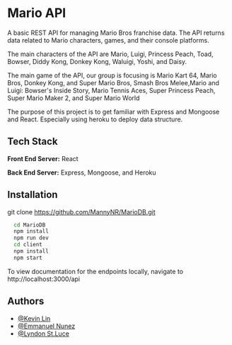 # Mario API

A basic REST API for managing Mario Bros franchise data. The API returns data related to Mario characters, games, and their console platforms.

The main characters of the API are Mario, Luigi, Princess Peach, Toad, Bowser, Diddy Kong, Donkey Kong, Waluigi, Yoshi, and Daisy.

The main game of the API, our group is focusing is Mario Kart 64, Mario Bros, Donkey Kong, and Super Mario Bros, Smash Bros Melee,Mario and Luigi: Bowser's Inside Story, Mario Tennis Aces, Super Princess Peach, Super Mario Maker 2, and Super Mario World

The purpose of this project is to get familiar with Express and Mongoose and React. Especially using heroku to deploy data structure.

## Tech Stack

**Front End Server:** React

**Back End Server:** Express, Mongoose, and Heroku

## Installation

git clone https://github.com/MannyNR/MarioDB.git

```bash
  cd MarioDB
  npm install
  npm run dev
  cd client
  npm install
  npm start
```

To view documentation for the endpoints locally, navigate to http://localhost:3000/api

## Authors

- [@Kevin Lin](https://github.com/Linkevin1997)
- [@Emmanuel Nunez](https://github.com/MannyNR)
- [@Lyndon St.Luce](https://github.com/LyndonYRB)
